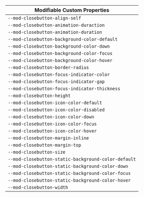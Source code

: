 | Modifiable Custom Properties |
| --- |
| `--mod-closebutton-align-self` |
| `--mod-closebutton-animation-duraction` |
| `--mod-closebutton-animation-duration` |
| `--mod-closebutton-background-color-default` |
| `--mod-closebutton-background-color-down` |
| `--mod-closebutton-background-color-focus` |
| `--mod-closebutton-background-color-hover` |
| `--mod-closebutton-border-radius` |
| `--mod-closebutton-focus-indicator-color` |
| `--mod-closebutton-focus-indicator-gap` |
| `--mod-closebutton-focus-indicator-thickness` |
| `--mod-closebutton-height` |
| `--mod-closebutton-icon-color-default` |
| `--mod-closebutton-icon-color-disabled` |
| `--mod-closebutton-icon-color-down` |
| `--mod-closebutton-icon-color-focus` |
| `--mod-closebutton-icon-color-hover` |
| `--mod-closebutton-margin-inline` |
| `--mod-closebutton-margin-top` |
| `--mod-closebutton-size` |
| `--mod-closebutton-static-background-color-default` |
| `--mod-closebutton-static-background-color-down` |
| `--mod-closebutton-static-background-color-focus` |
| `--mod-closebutton-static-background-color-hover` |
| `--mod-closebutton-width` |